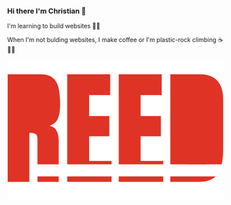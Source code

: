 ### Hi there I'm Christian 🤙

I'm learning to build websites 👨‍💻

When I'm not bulding websites, I make coffee or I'm plastic-rock climbing ☕ 🧗‍♂️

![reed logo](https://github.com/ReedorReed/ReedorReed/blob/main/reed-logo.svg)

<!--
**ReedorReed/ReedorReed** is a ✨ _special_ ✨ repository because its `README.md` (this file) appears on your GitHub profile.

Here are some ideas to get you started:

- 🔭 I’m currently working on ...
- 🌱 I’m currently learning ...
- 👯 I’m looking to collaborate on ...
- 🤔 I’m looking for help with ...
- 💬 Ask me about ...
- 📫 How to reach me: ...
- 😄 Pronouns: ...
- ⚡ Fun fact: ...
-->
